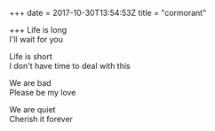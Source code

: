 +++
date = 2017-10-30T13:54:53Z
title = "cormorant"

+++ 
Life is long   
I'll wait for you   
   
Life is short   
I don't have time to deal with this   
   
We are bad   
Please be my love   
   
We are quiet   
Cherish it forever  